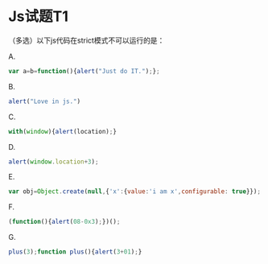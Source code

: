 # Js试题T1

（多选）以下js代码在strict模式不可以运行的是：

A.
```Javascript
var a=b=function(){alert("Just do IT.");};
```

B.
```Javascript
alert("Love in js.")
```

C.
```Javascript
with(window){alert(location);}
```

D.
```Javascript
alert(window.location+3);
```

E.
```Javascript
var obj=Object.create(null,{'x':{value:'i am x',configurable: true}}); delete obj.x;
```

F.
```Javascript
(function(){alert(08-0x3);})();
```

G.
```Javascript
plus(3);function plus(){alert(3+01);}
```
